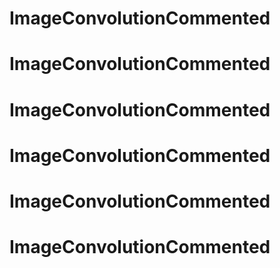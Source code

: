 # ImageConvolutionCommented
# ImageConvolutionCommented
# ImageConvolutionCommented
# ImageConvolutionCommented
# ImageConvolutionCommented
# ImageConvolutionCommented
